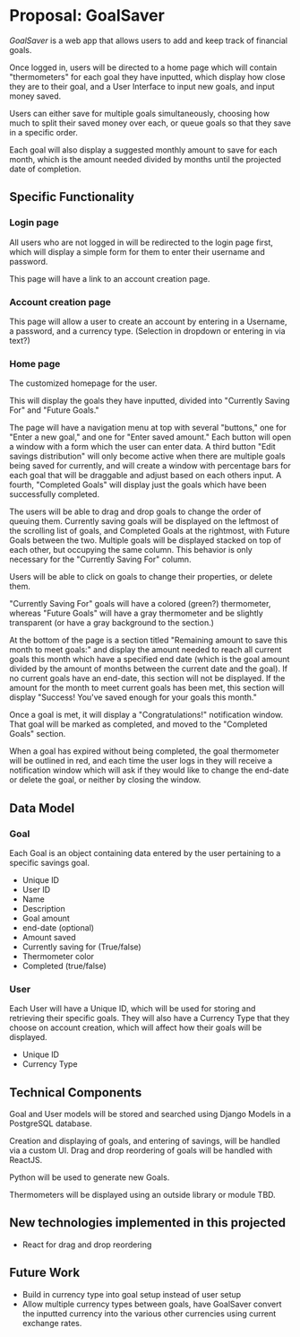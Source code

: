 # Proposal: GoalSaver

*GoalSaver* is a web app that allows users to add and keep track of financial goals.

Once logged in, users will be directed to a home page which will contain "thermometers" for each goal they have inputted, which display how close they are to their goal, and a User Interface to input new goals, and input money saved.

Users can either save for multiple goals simultaneously, choosing how much to split their saved money over each, or queue goals so that they save in a specific order.

Each goal will also display a suggested monthly amount to save for each month, which is the amount needed divided by months until the projected date of completion.

## Specific Functionality

### Login page
All users who are not logged in will be redirected to the login page first, which will display a simple form for them to enter their username and password.

This page will have a link to an account creation page.

### Account creation page
This page will allow a user to create an account by entering in a Username, a password, and a currency type. (Selection in dropdown or entering in via text?)

### Home page
The customized homepage for the user.

This will display the goals they have inputted, divided into "Currently Saving For" and "Future Goals."

The page will have a navigation menu at top with several "buttons," one for "Enter a new goal," and one for "Enter saved amount." Each button will open a window with a form which the user can enter data. A third button "Edit savings distribution" will only become active when there are multiple goals being saved for currently, and will create a window with percentage bars for each goal that will be draggable and adjust based on each others input. A fourth, "Completed Goals" will display just the goals which have been successfully completed.

The users will be able to drag and drop goals to change the order of queuing them. Currently saving goals will be displayed on the leftmost of the scrolling list of goals, and Completed Goals at the rightmost, with Future Goals between the two. Multiple goals will be displayed stacked on top of each other, but occupying the same column. This behavior is only necessary for the "Currently Saving For" column.

Users will be able to click on goals to change their properties, or delete them.

"Currently Saving For" goals will have a colored (green?) thermometer, whereas "Future Goals" will have a gray thermometer and be slightly transparent (or have a gray background to the section.)

At the bottom of the page is a section titled "Remaining amount to save this month to meet goals:" and display the amount needed to reach all current goals this month which have a specified end date (which is the goal amount divided by the amount of months between the current date and the goal). If no current goals have an end-date, this section will not be displayed. If the amount for the month to meet current goals has been met, this section will display "Success! You've saved enough for your goals this month."

Once a goal is met, it will display a "Congratulations!" notification window. That goal will be marked as completed, and moved to the "Completed Goals" section.

When a goal has expired without being completed, the goal thermometer will be outlined in red, and each time the user logs in they will receive a notification window which will ask if they would like to change the end-date or delete the goal, or neither by closing the window.

## Data Model

### Goal
Each Goal is an object containing data entered by the user pertaining to a specific savings goal.
- Unique ID
- User ID
- Name
- Description
- Goal amount
- end-date (optional)
- Amount saved
- Currently saving for (True/false)
- Thermometer color
- Completed (true/false)

### User
Each User will have a Unique ID, which will be used for storing and retrieving their specific goals. They will also have a Currency Type that they choose on account creation, which will affect how their goals will be displayed.
- Unique ID
- Currency Type

## Technical Components
Goal and User models will be stored and searched using Django Models in a PostgreSQL database.

Creation and displaying of goals, and entering of savings, will be handled via a custom UI. Drag and drop reordering of goals will be handled with ReactJS.

Python will be used to generate new Goals.

Thermometers will be displayed using an outside library or module TBD.

## New technologies implemented in this projected
- React for drag and drop reordering

## Future Work
- Build in currency type into goal setup instead of user setup
- Allow multiple currency types between goals, have GoalSaver convert the inputted currency into the various other currencies using current exchange rates.

